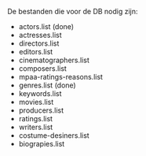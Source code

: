 De bestanden die voor de DB nodig zijn:

- actors.list (done)
- actresses.list
- directors.list
- editors.list
- cinematographers.list
- composers.list
- mpaa-ratings-reasons.list
- genres.list (done)
- keywords.list
- movies.list
- producers.list
- ratings.list
- writers.list 
- costume-desiners.list
- biograpies.list
